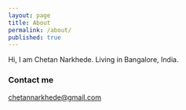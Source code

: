 ```yaml
---
layout: page
title: About
permalink: /about/
published: true
---
```


Hi, I am Chetan Narkhede. Living in Bangalore, India.

### Contact me

[chetannarkhede@gmail.com](mailto:chetannarkhede@gmail.com)
